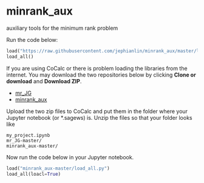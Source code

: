 minrank_aux
================
auxiliary tools for the minimum rank problem

Run the code below:

```Python
load("https://raw.githubusercontent.com/jephianlin/minrank_aux/master/load_all.py")
load_all()
```

If you are using CoCalc or there is problem loading the libraries from the internet.  You may download the two repositories below by clicking **Clone or download** and **Download ZIP**.

- [mr_JG](https://github.com/jephianlin/mr_JG)
- [minrank_aux](https://github.com/jephianlin/minrank_aux)

Upload the two zip files to CoCalc and put them in the folder where your Jupyter notebook (or *.sagews) is.  Unzip the files so that your folder looks like

    my_project.ipynb
    mr_JG-master/
    minrank_aux-master/    

Now run the code below in your Jupyter notebook.

```Python
load("minrank_aux-master/load_all.py")
load_all(loacl=True)
```
